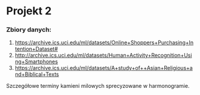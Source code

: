 # Projekt 2
### Zbiory danych:
1.	https://archive.ics.uci.edu/ml/datasets/Online+Shoppers+Purchasing+Intention+Dataset#
2.	http://archive.ics.uci.edu/ml/datasets/Human+Activity+Recognition+Using+Smartphones
3.  https://archive.ics.uci.edu/ml/datasets/A+study+of++Asian+Religious+and+Biblical+Texts

Szczegółowe terminy kamieni milowych sprecyzowane w harmonogramie.
